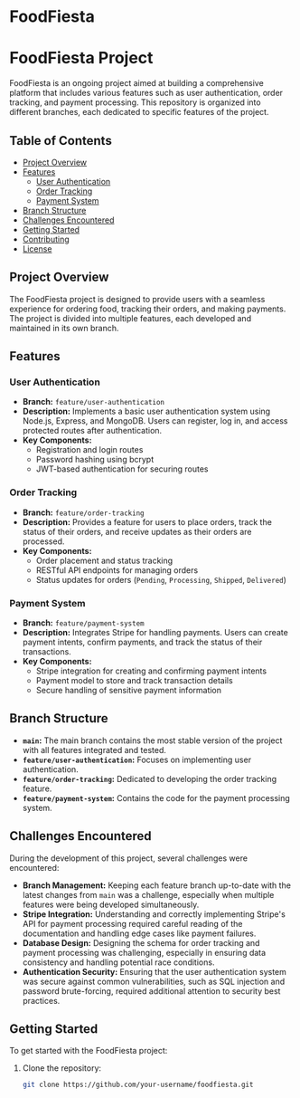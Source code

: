 # FoodFiesta

# FoodFiesta Project

FoodFiesta is an ongoing project aimed at building a comprehensive platform that includes various features such as user authentication, order tracking, and payment processing. This repository is organized into different branches, each dedicated to specific features of the project.

## Table of Contents

- [Project Overview](#project-overview)
- [Features](#features)
  - [User Authentication](#user-authentication)
  - [Order Tracking](#order-tracking)
  - [Payment System](#payment-system)
- [Branch Structure](#branch-structure)
- [Challenges Encountered](#challenges-encountered)
- [Getting Started](#getting-started)
- [Contributing](#contributing)
- [License](#license)

## Project Overview

The FoodFiesta project is designed to provide users with a seamless experience for ordering food, tracking their orders, and making payments. The project is divided into multiple features, each developed and maintained in its own branch.

## Features

### User Authentication

- **Branch:** `feature/user-authentication`
- **Description:** Implements a basic user authentication system using Node.js, Express, and MongoDB. Users can register, log in, and access protected routes after authentication.
- **Key Components:**
  - Registration and login routes
  - Password hashing using bcrypt
  - JWT-based authentication for securing routes

### Order Tracking

- **Branch:** `feature/order-tracking`
- **Description:** Provides a feature for users to place orders, track the status of their orders, and receive updates as their orders are processed.
- **Key Components:**
  - Order placement and status tracking
  - RESTful API endpoints for managing orders
  - Status updates for orders (`Pending`, `Processing`, `Shipped`, `Delivered`)

### Payment System

- **Branch:** `feature/payment-system`
- **Description:** Integrates Stripe for handling payments. Users can create payment intents, confirm payments, and track the status of their transactions.
- **Key Components:**
  - Stripe integration for creating and confirming payment intents
  - Payment model to store and track transaction details
  - Secure handling of sensitive payment information

## Branch Structure

- **`main`:** The main branch contains the most stable version of the project with all features integrated and tested.
- **`feature/user-authentication`:** Focuses on implementing user authentication.
- **`feature/order-tracking`:** Dedicated to developing the order tracking feature.
- **`feature/payment-system`:** Contains the code for the payment processing system.

## Challenges Encountered

During the development of this project, several challenges were encountered:

- **Branch Management:** Keeping each feature branch up-to-date with the latest changes from `main` was a challenge, especially when multiple features were being developed simultaneously.
- **Stripe Integration:** Understanding and correctly implementing Stripe's API for payment processing required careful reading of the documentation and handling edge cases like payment failures.
- **Database Design:** Designing the schema for order tracking and payment processing was challenging, especially in ensuring data consistency and handling potential race conditions.
- **Authentication Security:** Ensuring that the user authentication system was secure against common vulnerabilities, such as SQL injection and password brute-forcing, required additional attention to security best practices.

## Getting Started

To get started with the FoodFiesta project:

1. Clone the repository:
   ```bash
   git clone https://github.com/your-username/foodfiesta.git
